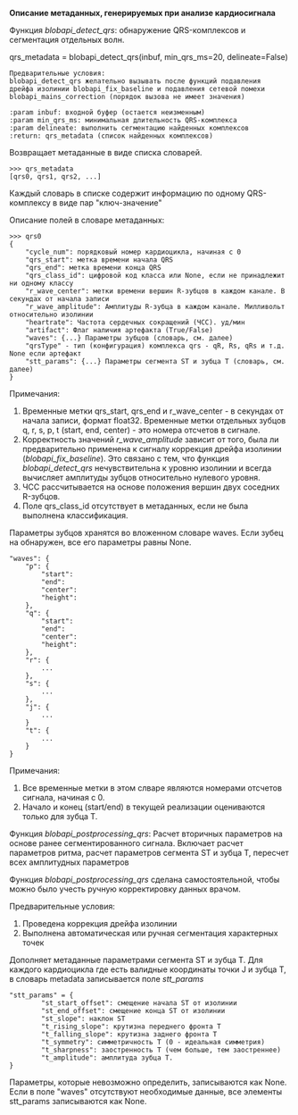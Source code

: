 **Описание метаданных, генерируемых при анализе кардиосигнала**

Функция *blobapi_detect_qrs*: обнаружение QRS-комплексов и сегментация отдельных волн.

qrs_metadata = blobapi_detect_qrs(inbuf, min_qrs_ms=20, delineate=False)

    Предварительные условия:
    blobapi_detect_qrs желательно вызывать после функций подавления
    дрейфа изолинии blobapi_fix_baseline и подавления сетевой помехи
    blobapi_mains_correction (порядок вызова не имеет значения)

    :param inbuf: входной буфер (остается неизменным)
    :param min_qrs_ms: минимальная длительность QRS-комплекса
    :param delineate: выполнить сегментацию найденных комплексов
    :return: qrs_metadata (список найденных комплексов)


Возвращает метаданные в виде списка словарей.

```
>>> qrs_metadata
[qrs0, qrs1, qrs2, ...]
```
Каждый словарь в списке содержит информацию по одному QRS-комплексу в виде пар "ключ-значение"

Описание полей в словаре метаданных:

```
>>> qrs0
{
    "cycle_num": порядковый номер кардиоцикла, начиная с 0
    "qrs_start": метка времени начала QRS
    "qrs_end": метка времени конца QRS
    "qrs_class_id": цифровой код класса или None, если не принадлежит ни одному классу
    "r_wave_center": метки времени вершин R-зубцов в каждом канале. В секундах от начала записи
    "r_wave_amplitude": Амплитуды R-зубца в каждом канале. Милливольт относительно изолинии
    "heartrate": Частота сердечных сокращений (ЧСС). уд/мин
    "artifact": Флаг наличия артефакта (True/False)
    "waves": {...} Параметры зубцов (словарь, см. далее)
    "qrsType" - тип (конфигурация) комплекса qrs - qR, Rs, qRs и т.д. None если артефакт
    "stt_params": {...} Параметры сегмента ST и зубца T (словарь, см. далее)
}
```

Примечания:

1. Временные метки qrs_start, qrs_end и r_wave_center - в секундах от начала записи, формат float32.
Временные метки отдельных зубцов q, r, s, p, t (start, end, center) - это номера отсчетов в сигнале.
2. Корректность значений *r_wave_amplitude* зависит от того, была ли предварительно
применена к сигналу коррекция дрейфа изолинии (*blobapi_fix_baseline*).
Это связано с тем, что функция *blobapi_detect_qrs* нечувствительна
к уровню изолинии и всегда вычисляет амплитуды зубцов относительно нулевого уровня.
3. ЧСС рассчитывается на основе положения вершин двух соседних R-зубцов.
4. Поле qrs_class_id отсутствует в метаданных, если не была выполнена классификация.



Параметры зубцов хранятся во вложенном словаре waves. Если зубец на обнаружен, все его параметры равны None.
```
"waves": {
    "p": {
        "start":
        "end":
        "center":
        "height":
    },
    "q": {
        "start":
        "end":
        "center":
        "height":
    },
    "r": {
        ...
    },
    "s": {
        ...
    },
    "j": {
        ...
    }
    "t": {
        ...
    }
}
```


Примечания:

1. Все временные метки в этом слваре являются номерами отсчетов сигнала, начиная с 0.
2. Начало и конец (start/end) в текущей реализации оцениваются только для зубца T.

Функция *blobapi_postprocessing_qrs*: Расчет вторичных параметров
на основе ранее сегментированного сигнала.
Включает расчет параметров ритма, расчет параметров сегмента ST и зубца T,
пересчет всех амплитудных параметров

Функция *blobapi_postprocessing_qrs* сделана самостоятельной,
чтобы можно было учесть ручную корректировку данных врачом.

Предварительные условия:
1. Проведена коррекция дрейфа изолинии
2. Выполнена автоматическая или ручная сегментация характерных точек

Дополняет метаданные параметрами сегмента ST и зубца T. Для каждого кардиоцикла где есть валидные
координаты точки J и зубца T, в словарь metadata записывается поле *stt_params*

```
"stt_params" = {
        "st_start_offset": смещение начала ST от изолинии
        "st_end_offset": смещение конца ST от изолинии
        "st_slope": наклон ST
        "t_rising_slope": крутизна переднего фронта Т
        "t_falling_slope": крутизна заднего фронта Т
        "t_symmetry": симметричность Т (0 - идеальная симметрия)
        "t_sharpness": заостренность Т (чем больше, тем заостреннее)
        "t_amplitude": амплитуда зубца T.
}
```

Параметры, которые невозможно определить, записываются как None.
Если в поле "waves" отсутствуют необходимые данные, все элементы stt_params записываются как None.